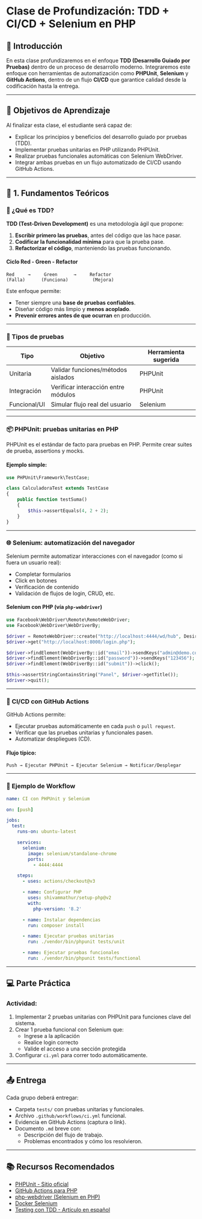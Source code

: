 # Clase de Profundización: TDD + CI/CD + Selenium en PHP

## 📘 Introducción

En esta clase profundizaremos en el enfoque **TDD (Desarrollo Guiado por Pruebas)** dentro de un proceso de desarrollo moderno. Integraremos este enfoque con herramientas de automatización como **PHPUnit**, **Selenium** y **GitHub Actions**, dentro de un flujo **CI/CD** que garantice calidad desde la codificación hasta la entrega.

---

## 🎯 Objetivos de Aprendizaje

Al finalizar esta clase, el estudiante será capaz de:

- Explicar los principios y beneficios del desarrollo guiado por pruebas (TDD).
- Implementar pruebas unitarias en PHP utilizando PHPUnit.
- Realizar pruebas funcionales automáticas con Selenium WebDriver.
- Integrar ambas pruebas en un flujo automatizado de CI/CD usando GitHub Actions.

---

## 🧠 1. Fundamentos Teóricos

### 🔁 ¿Qué es TDD?

**TDD (Test-Driven Development)** es una metodología ágil que propone:

1. **Escribir primero las pruebas**, antes del código que las hace pasar.
2. **Codificar la funcionalidad mínima** para que la prueba pase.
3. **Refactorizar el código**, manteniendo las pruebas funcionando.

#### Ciclo Red - Green - Refactor

```plaintext
Red     →     Green      →     Refactor
(Falla)      (Funciona)         (Mejora)
```

Este enfoque permite:

- Tener siempre una **base de pruebas confiables**.
- Diseñar código más limpio y **menos acoplado**.
- **Prevenir errores antes de que ocurran** en producción.

---

### 🧪 Tipos de pruebas

| Tipo         | Objetivo                                 | Herramienta sugerida |
|--------------|------------------------------------------|-----------------------|
| Unitaria     | Validar funciones/métodos aislados       | PHPUnit               |
| Integración  | Verificar interacción entre módulos      | PHPUnit               |
| Funcional/UI | Simular flujo real del usuario           | Selenium              |

---

### 📦 PHPUnit: pruebas unitarias en PHP

PHPUnit es el estándar de facto para pruebas en PHP. Permite crear suites de prueba, assertions y mocks.

#### Ejemplo simple:

```php
use PHPUnit\Framework\TestCase;

class CalculadoraTest extends TestCase
{
    public function testSuma()
    {
        $this->assertEquals(4, 2 + 2);
    }
}
```

---

### 🌐 Selenium: automatización del navegador

Selenium permite automatizar interacciones con el navegador (como si fuera un usuario real):

- Completar formularios
- Click en botones
- Verificación de contenido
- Validación de flujos de login, CRUD, etc.

#### Selenium con PHP (vía `php-webdriver`)

```php
use Facebook\WebDriver\Remote\RemoteWebDriver;
use Facebook\WebDriver\WebDriverBy;

$driver = RemoteWebDriver::create("http://localhost:4444/wd/hub", DesiredCapabilities::chrome());
$driver->get("http://localhost:8000/login.php");

$driver->findElement(WebDriverBy::id("email"))->sendKeys("admin@demo.com");
$driver->findElement(WebDriverBy::id("password"))->sendKeys("123456");
$driver->findElement(WebDriverBy::id("submit"))->click();

$this->assertStringContainsString("Panel", $driver->getTitle());
$driver->quit();
```

---

### 🔄 CI/CD con GitHub Actions

GitHub Actions permite:

- Ejecutar pruebas automáticamente en cada `push` o `pull request`.
- Verificar que las pruebas unitarias y funcionales pasen.
- Automatizar despliegues (CD).

#### Flujo típico:

```
Push → Ejecutar PHPUnit → Ejecutar Selenium → Notificar/Desplegar
```

---

### 📁 Ejemplo de Workflow

```yaml
name: CI con PHPUnit y Selenium

on: [push]

jobs:
  test:
    runs-on: ubuntu-latest

    services:
      selenium:
        image: selenium/standalone-chrome
        ports:
          - 4444:4444

    steps:
      - uses: actions/checkout@v3

      - name: Configurar PHP
        uses: shivammathur/setup-php@v2
        with:
          php-version: '8.2'

      - name: Instalar dependencias
        run: composer install

      - name: Ejecutar pruebas unitarias
        run: ./vendor/bin/phpunit tests/unit

      - name: Ejecutar pruebas funcionales
        run: ./vendor/bin/phpunit tests/functional
```

---

## 💻 Parte Práctica

### Actividad:

1. Implementar 2 pruebas unitarias con PHPUnit para funciones clave del sistema.
2. Crear 1 prueba funcional con Selenium que:
   - Ingrese a la aplicación
   - Realice login correcto
   - Valide el acceso a una sección protegida
3. Configurar `ci.yml` para correr todo automáticamente.

---

## 📤 Entrega

Cada grupo deberá entregar:

- Carpeta `tests/` con pruebas unitarias y funcionales.
- Archivo `.github/workflows/ci.yml` funcional.
- Evidencia en GitHub Actions (captura o link).
- Documento `.md` breve con:
  - Descripción del flujo de trabajo.
  - Problemas encontrados y cómo los resolvieron.

---

## 📚 Recursos Recomendados

- [PHPUnit - Sitio oficial](https://phpunit.de/)
- [GitHub Actions para PHP](https://github.com/shivammathur/setup-php)
- [php-webdriver (Selenium en PHP)](https://github.com/php-webdriver/php-webdriver)
- [Docker Selenium](https://github.com/SeleniumHQ/docker-selenium)
- [Testing con TDD - Artículo en español](https://apuntes.de/testing/tdd/)
